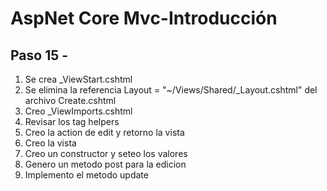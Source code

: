 # AspNet Core Mvc-Introducción

## Paso 15 - 

1. Se crea _ViewStart.cshtml
2. Se elimina la referencia Layout = "~/Views/Shared/_Layout.cshtml" del archivo Create.cshtml
3. Creo _ViewImports.cshtml
4. Revisar los tag helpers
5. Creo la action de edit y retorno la vista
6. Creo la vista
7. Creo un constructor y seteo los valores 
8. Genero un metodo post para la edicion
9. Implemento el metodo update

